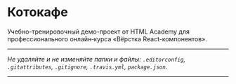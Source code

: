 # Котокафе

Учебно-тренировочный демо-проект от HTML Academy для профессионального онлайн‑курса «Вёрстка React-компонентов».

---

_Не удаляйте и не изменяйте папки и файлы:_
_`.editorconfig`, `.gitattributes`, `.gitignore`, `.travis.yml`, `package.json`._

---  
